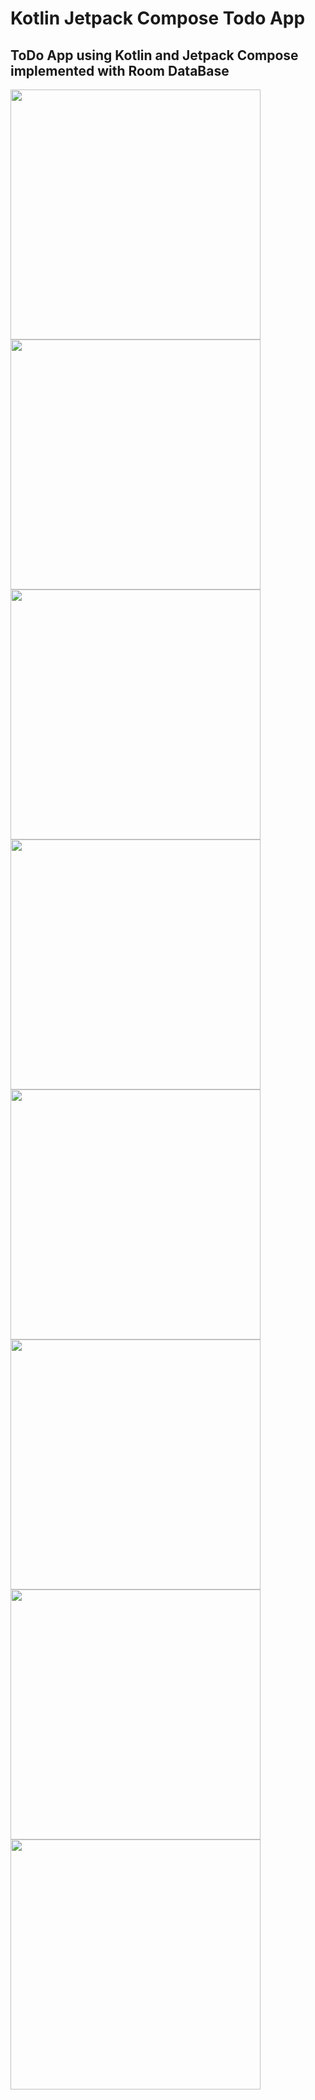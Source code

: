 # Kotlin Jetpack Compose Todo App
## ToDo App using Kotlin and Jetpack Compose implemented with Room DataBase 


<div class="row">
  <div class="column">
   <img src="https://github.com/user-attachments/assets/8ab0e7ad-ff05-426a-86d4-7831fbfd2e47" height="400"/>
<img src="https://github.com/user-attachments/assets/0a8ccc30-e666-4b71-9a50-839a874a6b4c" height="400"/>
<img src="https://github.com/user-attachments/assets/7e852ced-866e-49ed-875a-fc8f799c20c9" height="400"/>
<img src="https://github.com/user-attachments/assets/6d6574b4-1b4d-4a41-b09f-eedc92f790c3" height="400"/>
<img src="https://github.com/user-attachments/assets/f8c13419-2a23-43f9-afac-de539eb5a8c4" height="400"/>
<img src="https://github.com/user-attachments/assets/2a3a2a45-10e4-4599-a7bb-c89ebaff1957" height="400"/>
<img src="https://github.com/user-attachments/assets/e14494ef-0ea2-4a85-bf0a-d268db01e0ae" height="400"/>
<img src="https://github.com/user-attachments/assets/8d7eecf3-0294-49e6-aef3-6313770ccd68" height="400"/>

   </div>
  
</div>
 

